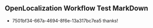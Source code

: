 ## OpenLocalization Workflow Test MarkDown
* 7501bf34-667a-4694-8f6e-13a317bc7ea5 
thanks!<!--HONumber=Mar16_HO2-->
